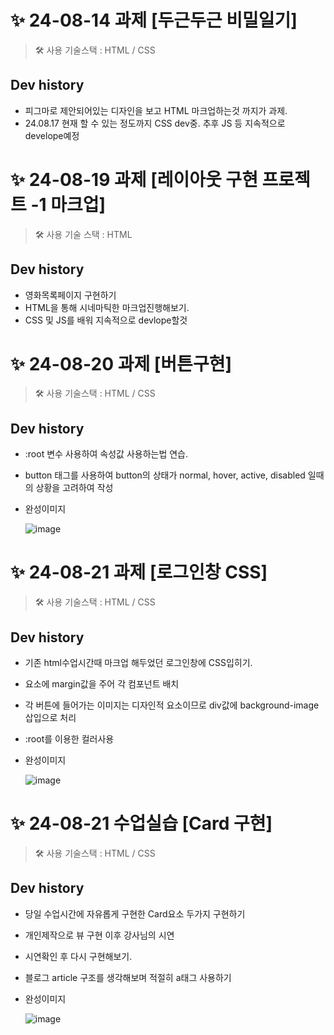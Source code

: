 # ✨ 24-08-14 과제 [두근두근 비밀일기]
> 🛠 사용 기술스택 : HTML / CSS
## Dev history
- 피그마로 제안되어있는 디자인을 보고 HTML 마크업하는것 까지가 과제.
- 24.08.17 현재 할 수 있는 정도까지 CSS dev중. 추후 JS 등 지속적으로 develope예정

# ✨ 24-08-19 과제 [레이아웃 구현 프로젝트 -1 마크업]
> 🛠 사용 기술 스택 : HTML
## Dev history
- 영화목록페이지 구현하기
- HTML을 통해 시네마틱한 마크업진행해보기.
- CSS 및 JS를 배워 지속적으로 devlope할것

# ✨ 24-08-20 과제 [버튼구현]
>  🛠 사용 기술스택 : HTML / CSS
## Dev history
- :root 변수 사용하여 속성값 사용하는법 연습.
- button 태그를 사용하여 button의 상태가 normal, hover, active, disabled 일때의 상황을 고려하여 작성
- 완성이미지
 
  ![image](https://github.com/user-attachments/assets/56db4075-193f-4205-bdcd-7175383fb4f3)


# ✨ 24-08-21 과제 [로그인창 CSS]
> 🛠 사용 기술스택 : HTML / CSS
## Dev history
- 기존 html수업시간때 마크업 해두었던 로그인창에 CSS입히기.
- 요소에 margin값을 주어 각 컴포넌트 배치
- 각 버튼에 들어가는 이미지는 디자인적 요소이므로 div값에 background-image삽입으로 처리
- :root를 이용한 컬러사용
- 완성이미지

  ![image](https://github.com/user-attachments/assets/907e3215-dc98-4482-b692-83704e2ddca6)

# ✨ 24-08-21 수업실습 [Card 구현]
> 🛠 사용 기술스택 : HTML / CSS
## Dev history
- 당일 수업시간에 자유롭게 구현한 Card요소 두가지 구현하기
- 개인제작으로 뷰 구현 이후 강사님의 시연
- 시연확인 후 다시 구현해보기.
- 블로그 article 구조를 생각해보며 적절히 a태그 사용하기
- 완성이미지
  
  ![image](https://github.com/user-attachments/assets/a367fff5-3de5-4a9d-99af-b086cdfd5bc3)
